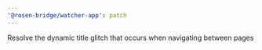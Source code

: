 ```yaml
---
'@rosen-bridge/watcher-app': patch
---
```


Resolve the dynamic title glitch that occurs when navigating between pages
